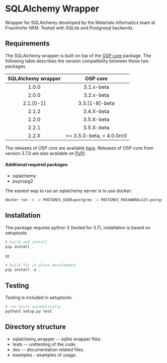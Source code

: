 # SQLAlchemy Wrapper

Wrapper for SQLAlchemy developed by the Materials Informatics team at Fraunhofer IWM. Tested with SQLite and Postgresql backends.

## Requirements

The SQLAlchemy wrapper is built on top of the [OSP core](https://github.com/simphony/osp-core) package.
The following table describes the version compatibility between these two packages.

| __SQLAlchemy wrapper__ |        __OSP core__        |
|:----------------------:|:--------------------------:|
|         1.0.0          |         3.1.x-beta         |
|         2.0.0          |         3.2.x-beta         |
|       2.1.[0-1]        |       3.3.[1-8]-beta       |
|         2.1.2          |         3.4.X-beta         |
|         2.2.0          |         3.5.X-beta         |
|         2.2.1          |         3.5.X-beta         |
|         2.2.X          | \>= 3.5.0-beta, < 4.0.0rc0 |

The releases of OSP core are available [here](https://github.com/simphony/osp-core/releases). Releases of OSP-core from version 3.7.0 are also available on [PyPI](https://pypi.org/project/osp-core/).

#### Additional required packages
- sqlalchemy
- psycopg2

The easiest way to run an sqlalchemy server is to use docker:
```sh
docker run -d -e POSTGRES_USER=postgres -e POSTGRES_PASSWORD=123-postgres -e POSTGRES_DB=postgres -e POSTGRES_HOST=db -p 5432:5432 --name postgres --restart=always postgres:11.7
```

## Installation

The package requires python 3 (tested for 3.7), installation is based on setuptools.

```py
# build and install
pip install .
```

or

```py
# build for in-place development
pip install -e .
```

## Testing

Testing is included in setuptools:

```py
# run tests automatically
python3 setup.py test
```

[//]: # (## Documentation)

[//]: # (TODO)

## Directory structure

- sqlalchemy_wrapper -- sqlite wrapper files.
- tests -- unittesting of the code.
- doc -- documentation related files.
- examples - examples of usage.
